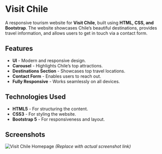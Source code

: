 # Visit Chile

A responsive tourism website for **Visit Chile**, built using **HTML, CSS, and Bootstrap**. The website showcases Chile’s beautiful destinations, provides travel information, and allows users to get in touch via a contact form.

## Features

- **UI** - Modern and responsive design.
- **Carousel** - Highlights Chile’s top attractions.
- **Destinations Section** - Showcases top travel locations.
- **Contact Form** - Enables users to reach out.
- **Fully Responsive** - Works seamlessly on all devices.

##  Technologies Used

- **HTML5** - For structuring the content.
- **CSS3** - For styling the website.
- **Bootstrap 5** - For responsiveness and layout.

## Screenshots

![Visit Chile Homepage](#) *(Replace with actual screenshot link)*



